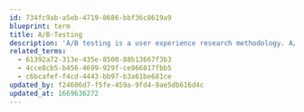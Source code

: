 ```yaml
---
id: 734fc9ab-a5eb-4719-8686-bbf36c8619a9
blueprint: term
title: A/B-Testing
description: 'A/B testing is a user experience research methodology. A/B tests consist of a randomized experiment that usually involves two variants, although the concept can be also extended to multiple variants of the same variable.'
related_terms:
  - 61392a72-313e-435e-8500-88b13667f3b3
  - 4cce8cb5-b456-4699-929f-ce966817fbb5
  - c6bcafef-f4cd-4443-bb97-b3a61be681ce
updated_by: f24606d7-f5fe-459a-9fd4-9ae5db616d4c
updated_at: 1669636272
---
```

